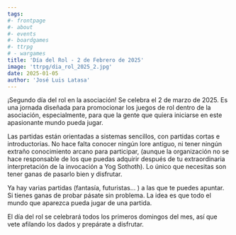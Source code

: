 ```yaml
---
tags:
#- frontpage
#- about
#- events
#- boardgames
#- ttrpg
# - wargames
title: 'Día del Rol - 2 de Febrero de 2025'
image: 'ttrpg/dia_rol_2025_2.jpg'
date: 2025-01-05
author: 'José Luis Latasa'
---
```


¡Segundo día del rol en la asociación! Se celebra el 2 de marzo de 2025. Es una jornada diseñada para promocionar los juegos de rol dentro de la asociación, especialmente,  para que la gente que quiera iniciarse en este apasionante mundo pueda jugar.

Las partidas están orientadas a sistemas sencillos, con partidas cortas e introductorias. No hace falta conocer ningún lore antiguo, ni tener ningún extraño conocimiento arcano para participar, (aunque la organización no se hace responsable de los que puedas adquirir después de tu extraordinaria interpretación de la invocación a Yog Sothoth). Lo único que necesitas son tener ganas de pasarlo bien y disfrutar.

Ya hay varias partidas (fantasía, futuristas... ) a las que te puedes apuntar. Si tienes ganas de probar pásate sin problema. La idea es que todo el mundo que aparezca pueda jugar de una partida.

El día del rol se celebrará todos los primeros domingos del mes, así que vete afilando los dados y prepárate a disfrutar.
